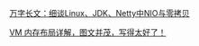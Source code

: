 [万字长文：细谈Linux、JDK、Netty中NIO与零拷贝](https://www.toutiao.com/article/6939752055871848973/)

[VM 内存布局详解，图文并茂，写得太好了！](https://mp.weixin.qq.com/s/m9833QYw8Yb_URUx97Kz4Q)